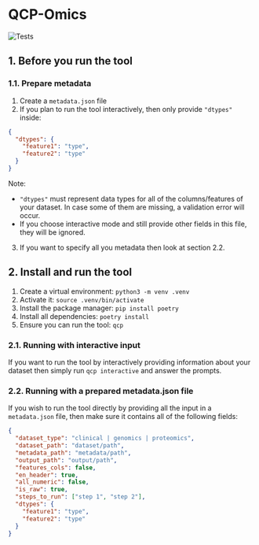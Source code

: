 # QCP-Omics

![Tests](https://github.com/georgelepsaya/qcp-omics/actions/workflows/tests.yaml/badge.svg)

## 1. Before you run the tool

### 1.1. Prepare metadata

1. Create a `metadata.json` file
2. If you plan to run the tool interactively, then only provide `"dtypes"` inside:

```json
{
  "dtypes": {
    "feature1": "type",
    "feature2": "type"
  }
}
```

Note:

- `"dtypes"` must represent data types for all of the columns/features of your dataset. In
case some of them are missing, a validation error will occur.
- If you choose interactive mode and still provide other fields in this file, they will be
ignored.

3. If you want to specify all you metadata then look at section 2.2.

## 2. Install and run the tool

1. Create a virtual environment: `python3 -m venv .venv`
2. Activate it: `source .venv/bin/activate`
3. Install the package manager: `pip install poetry`
4. Install all dependencies: `poetry install`
5. Ensure you can run the tool: `qcp`

### 2.1. Running with interactive input

If you want to run the tool by interactively providing information about your dataset then
simply run `qcp interactive` and answer the prompts.

### 2.2. Running with a prepared metadata.json file

If you wish to run the tool directly by providing all the input in a `metadata.json` file, then
make sure it contains all of the following fields:

```json
{
  "dataset_type": "clinical | genomics | proteomics",
  "dataset_path": "dataset/path",
  "metadata_path": "metadata/path",
  "output_path": "output/path",
  "features_cols": false,
  "en_header": true,
  "all_numeric": false,
  "is_raw": true,
  "steps_to_run": ["step 1", "step 2"],
  "dtypes": {
    "feature1": "type",
    "feature2": "type"
  }
}
```
